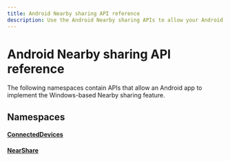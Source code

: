 ```yaml
---
title: Android Nearby sharing API reference
description: Use the Android Nearby sharing APIs to allow your Android app to implement the Windows-based Nearby sharing feature.
---
```


# Android Nearby sharing API reference

The following namespaces contain APIs that allow an Android app to implement the Windows-based Nearby sharing feature.

## Namespaces

#### [ConnectedDevices](/java/api/com.microsoft.connecteddevices)
#### [NearShare](/java/api/com.microsoft.connecteddevices.remotesystems.commanding.nearshare)